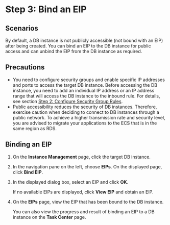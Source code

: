 # Step 3: Bind an EIP<a name="rds_02_0015"></a>

## Scenarios<a name="en-us_topic_0192954269_section1698131616110"></a>

By default, a DB instance is not publicly accessible \(not bound with an EIP\) after being created. You can bind an EIP to the DB instance for public access and can unbind the EIP from the DB instance as required.

## Precautions<a name="en-us_topic_0192954269_section380043142120"></a>

-   You need to  configure security groups  and enable specific IP addresses and ports to access the target DB instance. Before accessing the DB instance, you need to add an individual IP address or an IP address range that will access the DB instance to the inbound rule. For details, see section  [Step 2: Configure Security Group Rules](step-2-configure-security-group-rules-(PostgreSQL).md).
-   Public accessibility reduces the security of DB instances. Therefore, exercise caution when deciding to connect to DB instances through a public network. To achieve a higher transmission rate and security level, you are advised to migrate your applications to the ECS that is in the same region as RDS.

## Binding an EIP<a name="en-us_topic_0192954269_section163851913174310"></a>

1.  On the  **Instance Management**  page, click the target DB instance.
2.  In the navigation pane on the left, choose  **EIPs**. On the displayed page, click  **Bind EIP**.
3.  In the displayed dialog box, select an EIP and click  **OK**.

    If no available EIPs are displayed, click  **View EIP**  and obtain an EIP.

4.  On the  **EIPs**  page, view the EIP that has been bound to the DB instance.

    You can also view the progress and result of binding an EIP to a DB instance on the  **Task Center**  page.


